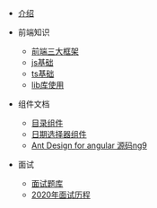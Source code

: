 
* [介绍](/)

* 前端知识
    * [前端三大框架](/knowledge/frame.md)
    * [js基础](/knowledge/js.md)
    * [ts基础](/knowledge/ts.md)
    * [lib库使用](/knowledge/lib.md)
* 组件文档
    * [目录组件](/component/catalog.md)
    * [日期选择器组件](/component/datePicker.md)
    * [Ant Design for angular 源码ng9](/component/antDesign源码思考.md)
* 面试
    * [面试题库](/interview/面试题库.md)
    * [2020年面试历程](/interview/面试历程.md)